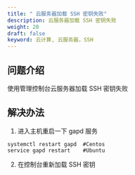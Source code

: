 ```yaml
---
title: " 云服务器加载 SSH 密钥失败"
description: 云服务器加载 SSH 密钥失败
weight: 20
draft: false
keyword: 云计算, 云服务器，SSH
---
```


## 问题介绍

使用管理控制台云服务器加载 SSH 密钥失败

## 解决办法

1. 进入主机重启一下 gapd 服务

```
systemctl restart gapd  #Centos
service gapd restart    #Ubuntu
```

2. 在控制台重新加载 SSH 密钥


